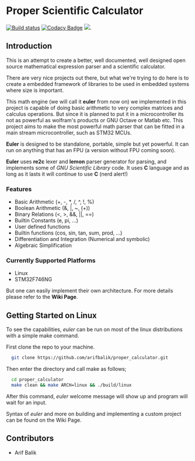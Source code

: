 # Proper Scientific Calculator

[![Build status](https://ci.appveyor.com/api/projects/status/cmixc0p8csoy08n6?svg=true)](https://ci.appveyor.com/project/arifbalik/proper-calculator) [![Codacy Badge](https://api.codacy.com/project/badge/Grade/d20996c73bc24168b8e67f459447e375)](https://www.codacy.com/app/arifbalik/proper_calculator?utm_source=github.com&amp;utm_medium=referral&amp;utm_content=arifbalik/proper_calculator&amp;utm_campaign=Badge_Grade) [![](https://tokei.rs/b1/github/arifbalik/proper_calculator?category=code)](https://github.com/arifbalik/proper_calculator).

## Introduction
This is an attempt to create a better, well documented, well designed open source mathematical expression parser and a scientific calculator.

There are very nice projects out there, but what we're trying to do here is to create a embedded framework of libraries to be used in embedded systems where size is important.

This math engine (we will call it **euler** from now on) we implemented in this project is capable of doing basic arithmetic to very complex matrices and calculus operations. But since it is planned to put it in a microcontroller its not as powerful as wolfram's products or GNU Octave or Matlab etc. This project aims to make the most powerful math parser that can be fitted in a main stream microcontroller, such as STM32 MCUs.

**Euler** is designed to be standalone, portable, simple but yet powerful. It can run on anything that has an FPU (a version without FPU coming soon).

**Euler** uses **re2c** lexer and **lemon** parser generator for parsing, and implements some of *GNU Scientific Library* code. It uses **C** language and as long as it lasts it will continue to use **C** (nerd alert!)

### Features
-   Basic Arithmetic (+, -, *, /, ^, !, %)
-   Boolean Arithmetic (&, |, ~, (+))
-   Binary Relations (<, >, &&, ||, ==)
-   Builtin Constants (e, pi, ...)
-   User defined functions
-   Builtin functions (cos, sin, tan, sum, prod, ...)
-   Differentiation and Integration (Numerical and symbolic)
-   Algebraic Simplification

### Currently Supported Platforms

-   Linux
-   STM32F746NG

But one can easily implement their own architecture. For more details please refer to the **Wiki Page**.

## Getting Started on Linux

To see the capabilities, *euler* can be run on most of the linux distributions with a simple make command.

First clone the repo to your machine.

```bash
  git clone https://github.com/arifbalik/proper_calculator.git
```

Then enter the directory and call make as follows;

```bash
  cd proper_calculator
  make clean && make ARCH=linux && ./build/linux
```

After this command, *euler* welcome message will show up and program will wait for an input.

Syntax of *euler* and more on building and implementing a custom project can be found on the Wiki Page.

## Contributors

-   Arif Balik
